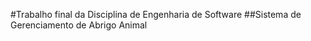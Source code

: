 #Trabalho final da Disciplina de Engenharia de Software
##Sistema de Gerenciamento de Abrigo Animal
